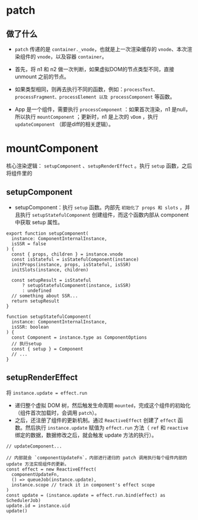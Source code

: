 # patch

## 做了什么
- `patch` 传递的是 `container._vnode`，也就是上一次渲染缓存的 `vnode`、本次渲染组件的 `vnode`，以及容器 `container`。
- 首先，将 n1 和 n2 做一次判断，如果虚拟DOM的节点类型不同，直接 unmount 之前的节点。
- 如果类型相同，则再去执行不同的函数，例如：`processText、processFragment、processElement 以及 processComponent` 等函数。

- App 是一个组件，需要执行 `processComponent` ：如果首次渲染，n1 是null，所以执行 `mountComponent` ；更新时，n1 是上次的 `vDom` ，执行 `updateComponent` （即是diff的相关逻辑）。

# mountComponent
核心渲染逻辑： `setupComponent` 、`setupRenderEffect` 。执行 `setup` 函数，之后将组件里的

## setupComponent

- setupComponent：执行 `setup` 函数。内部先 `初始化了 props 和 slots` ，并且执行 `setupStatefulComponent` 创建组件，而这个函数内部从 component 中获取 setup 属性。

```JS
export function setupComponent(
  instance: ComponentInternalInstance,
  isSSR = false
) {
  const { props, children } = instance.vnode
  const isStateful = isStatefulComponent(instance)
  initProps(instance, props, isStateful, isSSR)
  initSlots(instance, children)

  const setupResult = isStateful
      ? setupStatefulComponent(instance, isSSR)
      : undefined
  // something about SSR...
  return setupResult
}

function setupStatefulComponent(
  instance: ComponentInternalInstance,
  isSSR: boolean
) {
  const Component = instance.type as ComponentOptions
  // 执行setup
  const { setup } = Component
  // ...
}
```
## setupRenderEffect
将 `instance.update = effect.run`

  - 递归整个虚拟 DOM 树，然后触发生命周期 `mounted`，完成这个组件的初始化（组件首次加载时，会调用 `patch`）。
  - 之后，还注册了组件的更新机制。通过 `ReactiveEffect` 创建了 `effect` 函数。然后执行 `instance.update` 赋值为 `effect.run` 方法（ `ref` 和 `reactive` 绑定的数据，数据修改之后，就会触发 update 方法的执行）。
  ```JS
  // updateComponent...

  // 内部就会 `componentUpdateFn`，内部进行递归的 patch 调用执行每个组件内部的 update 方法实现组件的更新。
  const effect = new ReactiveEffect(
    componentUpdateFn,
    () => queueJob(instance.update),
    instance.scope // track it in component's effect scope
  )
  const update = (instance.update = effect.run.bind(effect) as SchedulerJob)
  update.id = instance.uid
  update()
  ```